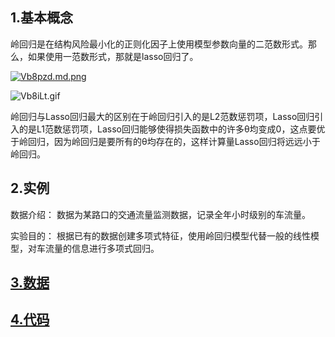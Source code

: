 ## 1.基本概念

岭回归是在结构风险最小化的正则化因子上使用模型参数向量的二范数形式。那么，如果使用一范数形式，那就是lasso回归了。

[![Vb8pzd.md.png](https://s2.ax1x.com/2019/06/17/Vb8pzd.md.png)](https://imgchr.com/i/Vb8pzd)

![Vb8iLt.gif](https://s2.ax1x.com/2019/06/17/Vb8iLt.gif)

岭回归与Lasso回归最大的区别在于岭回归引入的是L2范数惩罚项，Lasso回归引入的是L1范数惩罚项，Lasso回归能够使得损失函数中的许多θ均变成0，这点要优于岭回归，因为岭回归是要所有的θ均存在的，这样计算量Lasso回归将远远小于岭回归。

## 2.实例

数据介绍： 数据为某路口的交通流量监测数据，记录全年小时级别的车流量。 

实验目的： 根据已有的数据创建多项式特征，使用岭回归模型代替一般的线性模型，对车流量的信息进行多项式回归。

## [3.数据](https://github.com/liangzechao/PythonSklearnML/blob/master/1.回归/1.4lasso回归/data.csv)

## [4.代码](https://github.com/liangzechao/PythonSklearnML/blob/master/1.回归/1.4lasso回归/LassoRegression.py)


